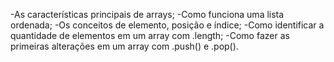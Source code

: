 -As características principais de arrays;
-Como funciona uma lista ordenada;
-Os conceitos de elemento, posição e índice;
-Como identificar a quantidade de elementos em um array com .length;
-Como fazer as primeiras alterações em um array com .push() e .pop().
